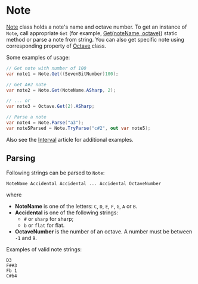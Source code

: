 ﻿---
uid: a_mt_note
---

# Note

[Note](xref:Melanchall.DryWetMidi.MusicTheory.Note) class holds a note's name and octave number. To get an instance of `Note`, call appropriate `Get` (for example, [Get(noteName, octave)](xref:Melanchall.DryWetMidi.MusicTheory.Note.Get(Melanchall.DryWetMidi.MusicTheory.NoteName,System.Int32))) static method or parse a note from string. You can also get specific note using corresponding property of [Octave](xref:Melanchall.DryWetMidi.MusicTheory.Octave) class.

Some examples of usage:

```csharp
// Get note with number of 100
var note1 = Note.Get((SevenBitNumber)100);

// Get A#2 note
var note2 = Note.Get(NoteName.ASharp, 2);

// ... or
var note3 = Octave.Get(2).ASharp;

// Parse a note
var note4 = Note.Parse("a3");
var note5Parsed = Note.TryParse("c#2", out var note5);
```

Also see the [Interval](Interval.md) article for additional examples.

## Parsing

Following strings can be parsed to `Note`:

`NoteName Accidental Accidental ... Accidental OctaveNumber`

where

* **NoteName** is one of the letters: `C`, `D`, `E`, `F`, `G`, `A` or `B`.  
* **Accidental** is one of the following strings:  
  * `#` or `sharp` for sharp;
  * `b` or `flat` for flat.
* **OctaveNumber** is the number of an octave. A number must be between `-1` and `9`.

Examples of valid note strings:

`D3`  
`F##3`  
`Fb 1`  
`C#b4`